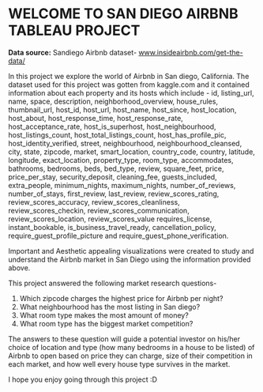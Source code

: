 # WELCOME TO SAN DIEGO AIRBNB TABLEAU PROJECT
**Data source:** Sandiego Airbnb dataset- www.insideairbnb.com/get-the-data/

In this project we explore the world of Airbnb in San diego, California. The dataset used for this project was gotten from kaggle.com and it contained information about each property and its hosts which include - id,	listing_url,	name, space,	description,	neighborhood_overview,	house_rules,	thumbnail_url,	host_id,	host_url,	host_name,	host_since,	host_location, host_about,	host_response_time,	host_response_rate,	host_acceptance_rate,	host_is_superhost,	host_neighbourhood,	host_listings_count,	host_total_listings_count,	host_has_profile_pic,	host_identity_verified,	street,	neighbourhood,	neighbourhood_cleansed,	city,	state,	zipcode,	market,	smart_location,	country_code,	country,	latitude,	longitude,	exact_location, property_type,	room_type,	accommodates,	bathrooms,	bedrooms,	beds,	bed_type,	review, square_feet,	price, price_per_stay,	security_deposit,	cleaning_fee,	guests_included,	extra_people,	minimum_nights,	maximum_nights,	number_of_reviews,	number_of_stays,	first_review,	last_review,	review_scores_rating,	review_scores_accuracy,	review_scores_cleanliness, review_scores_checkin,	review_scores_communication,	review_scores_location,	review_scores_value	requires_license,	instant_bookable,	is_business_travel_ready,	cancellation_policy,	require_guest_profile_picture	 and require_guest_phone_verification.

Important and Aesthetic appealing visualizations were created to study and understand the Airbnb market in San Diego using the information provided above. 

This project answered the following market research questions-

1. Which zipcode charges the highest price for Airbnb per night?
2. What neighbourhood has the most listing in San diego?
3. What room type makes the most amount of money?
4. What room type has the biggest market competition?

The answers to these question will guide a potential investor on his/her choice of location and type (how many bedrooms in a  house to be listed)  of Airbnb to open based on price they can charge, size of their competition in each market, and how well every house type survives in the market.

I hope  you enjoy going through this project :D

